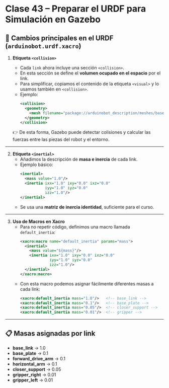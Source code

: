 # Clase 43 – Preparar el URDF para Simulación en Gazebo

## 🔧 Cambios principales en el URDF (`arduinobot.urdf.xacro`)

1. **Etiqueta `<collision>`**
   - Cada `link` ahora incluye una sección `<collision>`.
   - En esta sección se define el **volumen ocupado en el espacio** por el link.
   - Para simplificar, copiamos el contenido de la etiqueta `<visual>` y lo usamos también en `<collision>`.
   - Ejemplo:
     ```xml
     <collision>
       <geometry>
         <mesh filename="package://arduinobot_description/meshes/base_link.STL"/>
       </geometry>
     </collision>
     ```

   👉 De esta forma, Gazebo puede detectar colisiones y calcular las fuerzas entre las piezas del robot y el entorno.

---

2. **Etiqueta `<inertial>`**
   - Añadimos la descripción de **masa e inercia** de cada link.
   - Ejemplo básico:
     ```xml
     <inertial>
       <mass value="1.0"/>
       <inertia ixx="1.0" ixy="0.0" ixz="0.0"
                iyy="1.0" iyz="0.0"
                izz="1.0"/>
     </inertial>
     ```
   - Se usa una **matriz de inercia identidad**, suficiente para el curso.

---

3. **Uso de Macros en Xacro**
   - Para no repetir código, definimos una macro llamada `default_inertia`:
     ```xml
     <xacro:macro name="default_inertia" params="mass">
       <inertial>
         <mass value="${mass}"/>
         <inertia ixx="1.0" ixy="0.0" ixz="0.0"
                  iyy="1.0" iyz="0.0"
                  izz="1.0"/>
       </inertial>
     </xacro:macro>
     ```
   - Con esta macro podemos asignar fácilmente diferentes masas a cada link:
     ```xml
     <xacro:default_inertia mass="1.0"/>   <!-- base_link -->
     <xacro:default_inertia mass="0.1"/>   <!-- base_plate -->
     <xacro:default_inertia mass="0.05"/>  <!-- closer_support -->
     <xacro:default_inertia mass="0.01"/>  <!-- gripper -->
     ```

---

## 📋 Masas asignadas por link

- **base_link** → 1.0  
- **base_plate** → 0.1  
- **forward_drive_arm** → 0.1  
- **horizontal_arm** → 0.1  
- **closer_support** → 0.05  
- **gripper_right** → 0.01  
- **gripper_left** → 0.01  
